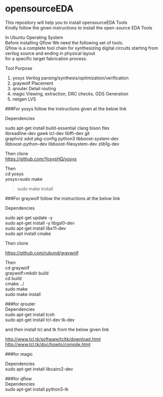 # opensourceEDA
This repository will help you to install opensourceEDA Tools  
Kindly follow the given instructions to install the open-source EDA Tools  

In Ubuntu Operating System  
Before installing Qflow We need the following set of tools.  
Qflow is a complete tool chain for synthesizing digital circuits starting from verilog source and ending in physical layout   
for a specific target fabrication process.  

Tool	                Purpose  	
1. yosys	            Verilog parsing/synthesis/optimization/verification  	
2. graywolf	            Placement  	
3. qrouter	            Detail routing  	
4. magic	            Viewing, extraction, DRC checks, GDS Generation  
5. netgen	            LVS  

###For yosys follow the instructions given at the below link  

 Dependencies  

sudo apt-get install build-essential clang bison flex \
	libreadline-dev gawk tcl-dev libffi-dev git \
	graphviz xdot pkg-config python3 libboost-system-dev \
	libboost-python-dev libboost-filesystem-dev zlib1g-dev
  
Then clone   
https://github.com/YosysHQ/yosys
 
Then  
cd yosys   
yosys>sudo make  
>sudo make install  

###For graywolf follow the instructions at the below link  

Dependencies  

sudo apt-get update -y  
sudo apt-get install -y libgsl0-dev  
sudo apt-get install libx11-dev  
sudo apt  install cmake  

Then clone   

https://github.com/rubund/graywolf  

Then  
cd graywolf  
graywolf>mkdir build  
         cd build  
         cmake ../  
         sudo make    
         sudo make install    
         
###for qrouter  
Dependencies  
sudo apt-get install tcsh  
sudo apt-get install tcl-dev tk-dev  

and then install tcl and tk from the below given link  

http://www.tcl.tk/software/tcltk/download.html  
http://www.tcl.tk/doc/howto/compile.html  

###for magic  

Dependencies  
sudo apt-get install libcairo2-dev  


###for qflow  
Dependencies  
sudo apt-get install python3-tk   
